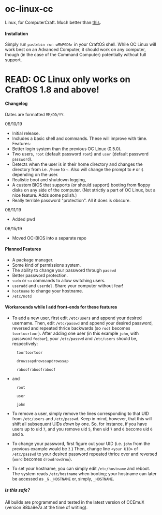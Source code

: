 # oc-linux-cc
Linux, for ComputerCraft. Much better than [this](https://github.com/ocawesome101/oc-linux-cc-old).

#### Installation
Simply run `pastebin run wMhFGDAr` in your CraftOS shell. While OC Linux will work best on an Advanced Computer, it should work on any computer, though (in the case of the Command Computer) potentially without full support.

# READ: OC Linux only works on CraftOS 1.8 and above!

#### Changelog
Dates are formatted `MM/DD/YY`.

08/10/19
 - Initial release.
 - Includes a basic shell and commands. These will improve with time.
Features:
 - Better login system than the previous OC Linux (0.5.0).
 - Two users, `root` (default password `root`) and `user` (default password `password`).
 - Detects when the user is in their home directory and changes the directory from i.e. `/home` to `~`. Also will change the prompt to `#` or `$` depending on the user.
- Realistic boot and shutdown logging, 
- A custom BIOS that supports (or should support) booting from floppy disks on any side of the computer. (Not strictly a part of OC Linux, but a nice feature. Adds some polish.)
- Really terrible password "protection". All it does is obscure.

08/11/19
 - Added pwd

08/15/19
 - Moved OC-BIOS into a separate repo

#### Planned Features
- A package manager.
- Some kind of permissions system.
- The ability to change your password through `passwd`
- Better password protection.
- `sudo` or `su` commands to allow switching users.
- `useradd` and `userdel`. Share your computer without fear!
- `hostname` to change your hostname.
- `/etc/motd`

#### Workarounds while I add front-ends for these features
- To add a new user, first edit `/etc/users` and append your desired username. Then, edit `/etc/passwd` and append your desired password, reversed and repeated thrice backwards (so `root` becomes `toortoortoor`).
After adding one user (in this example `john`, with password `foobar`), your `/etc/passwd` and `/etc/users` should be, respectively:

        toortoortoor
    
        drowssapdrowssapdrowssap
    
        raboofraboofraboof
    
- and

        root
    
        user
    
        john

- To remove a user, simply remove the lines corresponding to that UID from `/etc/users` and `/etc/passwd`. Keep in mind, however, that this will shift all subsequent UIDs *down* by one. So, for instance, if you have users up to uid `7`, and you remove uid `5`, then uid `7` and `6` become uid `6` and `5`.

- To change your password, first figure out your UID (i.e. `john` from the previous example would be `3`.) Then, change line `<your UID>` of `/etc/passwd` to your desired password repeated thrice over and reversed (`word` becomes `drowdrowdrow`).

- To set your hostname, you can simply edit `/etc/hostname` and reboot. The system reads `/etc/hostname` when booting; your hostname can later be accessed as `_G._HOSTNAME` or, simply, `_HOSTNAME`.

##### Is this safe?
All builds are programmed and tested in the latest version of CCEmuX (version 88ba9e7a at the time of writing).
